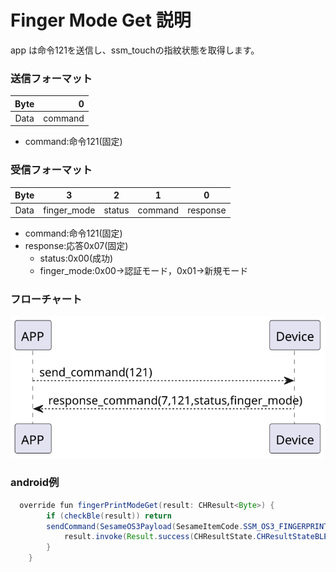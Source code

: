 # Finger Mode Get 説明
app は命令121を送信し、ssm_touchの指紋状態を取得します。
### 送信フォーマット

|  Byte  |       0 |
|:------:|-------:|
| Data   |  command |

- command:命令121(固定)




### 受信フォーマット

| Byte  |          3    | 2   |     1     |     0      |
|:---:|:-----------:|:------:|:----:|:---------:|
| Data | finger_mode | status | command |response   |
- command:命令121(固定)
- response:応答0x07(固定)
  - status:0x00(成功) 
  - finger_mode:0x00->認証モード，0x01->新規モード 



### フローチャート
![icon](finger_mode_get.svg)





### android例
``` java
  override fun fingerPrintModeGet(result: CHResult<Byte>) {
        if (checkBle(result)) return
        sendCommand(SesameOS3Payload(SesameItemCode.SSM_OS3_FINGERPRINT_MODE_GET.value, byteArrayOf())) { res ->
            result.invoke(Result.success(CHResultState.CHResultStateBLE(res.payload[0])))
        }
    }
```
